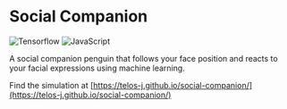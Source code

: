 # Social Companion

![Tensorflow](https://img.shields.io/badge/-TensorFlow-FF6F00?style=flat-square&logo=tensorflow&logoColor=white)
![JavaScript](https://img.shields.io/badge/-JavaScript-F7DF1E?style=flat-square&logo=javascript&logoColor=white)

A social companion penguin that follows your face position and reacts to your facial expressions using machine learning.

Find the simulation at [https://telos-j.github.io/social-companion/](https://telos-j.github.io/social-companion/)
